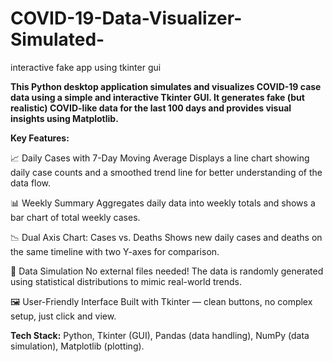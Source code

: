 # COVID-19-Data-Visualizer-Simulated-
interactive fake app using tkinter gui

__This Python desktop application simulates and visualizes COVID-19 case data using a simple and interactive Tkinter GUI. It generates fake (but realistic) COVID-like data for the last 100 days and provides visual insights using Matplotlib.__

**Key Features:**

📈 Daily Cases with 7-Day Moving Average
Displays a line chart showing daily case counts and a smoothed trend line for better understanding of the data flow.

📊 Weekly Summary
Aggregates daily data into weekly totals and shows a bar chart of total weekly cases.

📉 Dual Axis Chart: Cases vs. Deaths
Shows new daily cases and deaths on the same timeline with two Y-axes for comparison.

🧠 Data Simulation
No external files needed! The data is randomly generated using statistical distributions to mimic real-world trends.

🖼️ User-Friendly Interface
Built with Tkinter — clean buttons, no complex setup, just click and view.

**Tech Stack:**
Python,
Tkinter (GUI),
Pandas (data handling),
NumPy (data simulation),
Matplotlib (plotting).

